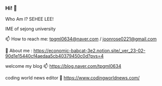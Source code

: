 ### Hi! 👋
Who Am I?
SEHEE LEE!

IME of sejong university

📫 How to reach me: tpgml0634@naver.com / joonrose0221@gmail.com

💬 About me : https://economic-babcat-3e2.notion.site/_ver_23-02-90d1e15440cf4aedaa5cb40379450c0d?pvs=4 

welcome my blog 📫 https://blog.naver.com/tpgml0634

coding world news editor 💬 https://www.codingworldnews.com/


<!--
**eeee-day/eeee-day** is a ✨ _special_ ✨ repository because its `README.md` (this file) appears on your GitHub profile.

Here are some ideas to get you started:

- 🔭 I’m currently working on ...
- 🌱 I’m currently learning ...
- 👯 I’m looking to collaborate on ...
- 🤔 I’m looking for help with ...
- 💬 Ask me about ...
- 📫 How to reach me: ...
- 😄 Pronouns: ...
- ⚡ Fun fact: ...
-->
